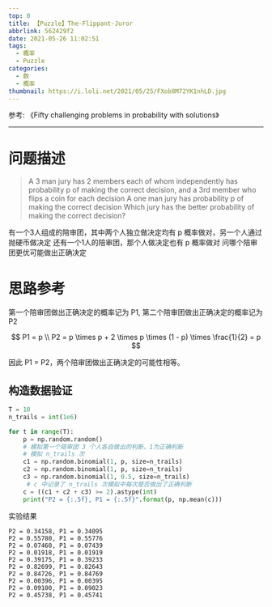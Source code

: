 ```yaml
---
top: 0
title: 【Puzzle】The-Flippant-Juror
abbrlink: 562429f2
date: 2021-05-26 11:02:51
tags:
  - 概率
  - Puzzle
categories:
  - 数
  - 概率
thumbnail: https://i.loli.net/2021/05/25/FXob8M72YK1nhLD.jpg
---
```


参考: 《Fifty challenging problems in probability with solutions》 

---

# 问题描述

>A 3 man jury has 2 members each of whom independently has probability p of making the correct decision, and a 3rd member who flips a coin for each decision
>A one man jury has probability p of making the correct decision
>Which jury has the better probability of making the correct decision?

有一个3人组成的陪审团，其中两个人独立做决定均有 p 概率做对，另一个人通过抛硬币做决定
还有一个1人的陪审团，那个人做决定也有 p 概率做对
问哪个陪审团更优可能做出正确决定

# 思路参考

第一个陪审团做出正确决定的概率记为 P1, 第二个陪审团做出正确决定的概率记为 P2

$$
P1 = p \\
P2 = p \times p + 2 \times p \times (1 - p) \times \frac{1}{2} = p
$$

因此 P1 = P2，两个陪审团做出正确决定的可能性相等。

## 构造数据验证

```python
T = 10
n_trails = int(1e6)

for t in range(T):
    p = np.random.random()
    # 模拟第一个陪审团 3 个人各自做出的判断，1为正确判断
    # 模拟 n_trails 次
    c1 = np.random.binomial(1, p, size=n_trails)
    c2 = np.random.binomial(1, p, size=n_trails)
    c3 = np.random.binomial(1, 0.5, size=n_trails)
     # c 中记录了 n_trails 次模拟中每次是否做出了正确判断
    c = ((c1 + c2 + c3) >= 2).astype(int)
    print("P2 = {:.5f}, P1 = {:.5f}".format(p, np.mean(c)))
```

实验结果

```plain
P2 = 0.34158, P1 = 0.34095
P2 = 0.55780, P1 = 0.55776
P2 = 0.07460, P1 = 0.07439
P2 = 0.01918, P1 = 0.01919
P2 = 0.39175, P1 = 0.39233
P2 = 0.82699, P1 = 0.82643
P2 = 0.84726, P1 = 0.84769
P2 = 0.00396, P1 = 0.00395
P2 = 0.09100, P1 = 0.09023
P2 = 0.45738, P1 = 0.45741
```
